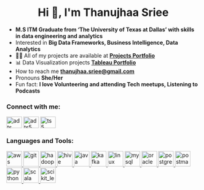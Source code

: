 <h1 align="center">Hi 👋, I'm Thanujhaa Sriee</h1>


- **M.S ITM Graduate from ‘The University of Texas at Dallas’ with skills in data engineering and analytics**
- Interested in **Big Data Frameworks, Business Intelligence, Data Analytics**
- 👨‍💻 All of my projects are available at **[Projects Portfolio](https://github.com/ThSrAd/Thanujhaa-Sriee-Portfolio)**
- 📊 Data Visualization projects **[Tableau Portfolio](https://public.tableau.com/profile/adts)**
- How to reach me **thanujhaa.sriee@gmail.com**
- Pronouns **She/Her**
- Fun fact: **I love Volunteering and attending Tech meetups, Listening to Podcasts**

<h3 align="left">Connect with me:</h3>
<p align="left">
<a href="https://linkedin.com/in/adts" target="blank"><img align="center" src="https://cdn.jsdelivr.net/npm/simple-icons@3.0.1/icons/linkedin.svg" alt="adts" height="30" width="40" /></a>
<a href="https://www.hackerrank.com/adts5" target="blank"><img align="center" src="https://cdn.jsdelivr.net/npm/simple-icons@3.0.1/icons/hackerrank.svg" alt="adts5" height="30" width="40" /></a>
<a href="https://www.leetcode.com/ts5" target="blank"><img align="center" src="https://cdn.jsdelivr.net/npm/simple-icons@3.0.1/icons/leetcode.svg" alt="ts5" height="30" width="40" /></a>
</p>

<h3 align="left">Languages and Tools:</h3>
<p align="left"> <a href="https://aws.amazon.com" target="_blank"> <img src="https://devicons.github.io/devicon/devicon.git/icons/amazonwebservices/amazonwebservices-original-wordmark.svg" alt="aws" width="40" height="40"/> </a> <a href="https://www.cprogramming.com/" target="_blank"> <a href="https://www.w3schools.com/cpp/" target="_blank"> </a> <a href="https://git-scm.com/" target="_blank"> <img src="https://www.vectorlogo.zone/logos/git-scm/git-scm-icon.svg" alt="git" width="40" height="40"/> </a> <a href="https://hadoop.apache.org/" target="_blank"> <img src="https://www.vectorlogo.zone/logos/apache_hadoop/apache_hadoop-icon.svg" alt="hadoop" width="40" height="40"/> </a> <a href="https://hive.apache.org/" target="_blank"> <img src="https://www.vectorlogo.zone/logos/apache_hive/apache_hive-icon.svg" alt="hive" width="40" height="40"/> </a> <a href="https://www.java.com" target="_blank"> <img src="https://devicons.github.io/devicon/devicon.git/icons/java/java-original-wordmark.svg" alt="java" width="40" height="40"/> </a> <a href="https://kafka.apache.org/" target="_blank"> <img src="https://www.vectorlogo.zone/logos/apache_kafka/apache_kafka-icon.svg" alt="kafka" width="40" height="40"/> </a> <a href="https://www.linux.org/" target="_blank"> <img src="https://devicons.github.io/devicon/devicon.git/icons/linux/linux-original.svg" alt="linux" width="40" height="40"/> </a> <a href="https://www.mysql.com/" target="_blank"> <img src="https://devicons.github.io/devicon/devicon.git/icons/mysql/mysql-original-wordmark.svg" alt="mysql" width="40" height="40"/> </a> <a href="https://www.oracle.com/" target="_blank"> <img src="https://devicons.github.io/devicon/devicon.git/icons/oracle/oracle-original.svg" alt="oracle" width="40" height="40"/> </a> <a href="https://www.postgresql.org" target="_blank"> <img src="https://devicons.github.io/devicon/devicon.git/icons/postgresql/postgresql-original-wordmark.svg" alt="postgresql" width="40" height="40"/> </a> <a href="https://postman.com" target="_blank"> <img src="https://www.vectorlogo.zone/logos/getpostman/getpostman-icon.svg" alt="postman" width="40" height="40"/> </a> <a href="https://www.python.org" target="_blank"> <img src="https://devicons.github.io/devicon/devicon.git/icons/python/python-original.svg" alt="python" width="40" height="40"/> </a> <a href="https://www.scala-lang.org" target="_blank"> <img src="https://devicons.github.io/devicon/devicon.git/icons/scala/scala-original-wordmark.svg" alt="scala" width="40" height="40"/> </a> <a href="https://scikit-learn.org/" target="_blank"> <img src="https://upload.wikimedia.org/wikipedia/commons/0/05/Scikit_learn_logo_small.svg" alt="scikit_learn" width="40" height="40"/> </a> </p>


